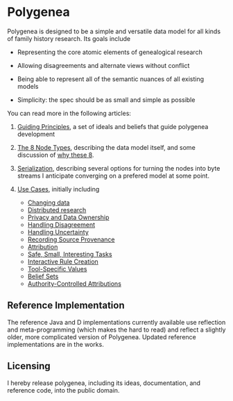 Polygenea
=========

Polygenea is designed to be a simple and versatile data model
for all kinds of family history research.
Its goals include

*	Representing the core atomic elements of genealogical research

*	Allowing disagreements and alternate views without conflict

*	Being able to represent all of the semantic nuances of all existing models

*	Simplicity: the spec should be as small and simple as possible


You can read more in the following articles:

1.	[Guiding Principles](principles.md), a set of ideals and beliefs that guide polygenea development

2.	[The 8 Node Types](nodes.md), describing the data model itself, and some discussion of [why these 8](why8.md).

3.	[Serialization](serialization.md), describing several options for turning the nodes into byte streams
	I anticipate converging on a prefered model at some point.

4.	[Use Cases](usecases.md), initially including
	
	* 	[Changing data](usecases.md#fixing-a-mistake)
	* 	[Distributed research](usecases.md#distributed-research)
	* 	[Privacy and Data Ownership](usecases.md#privacy-and-data-ownership)
	* 	[Handling Disagreement](usecases.md#handling-disagreement)
	* 	[Handling Uncertainty](usecases.md#handling-uncertainty)
	* 	[Recording Source Provenance](usecases.md#recording-provenance)
	* 	[Attribution](usecases.md#attribution)
	* 	[Safe, Small, Interesting Tasks](usecases.md#safe-small-interesting-tasks)
	* 	[Interactive Rule Creation](usecases.md#rule-creation)
	* 	[Tool-Specific Values](usecases.md#tool-specific-values)
	* 	[Belief Sets](usecases.md#belief-sets)
	* 	[Authority-Controlled Attributions](usecases.md#authority-controlled-attributions)


Reference Implementation
------------------------

The reference Java and D implementations currently available
use reflection and meta-programming (which makes the hard to read)
and reflect a slightly older, more complicated version of Polygenea.
Updated reference implementations are in the works.


Licensing
---------

I hereby release polygenea, including its ideas, documentation, and reference code,
into the public domain.
